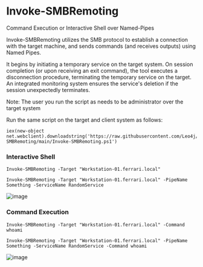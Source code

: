 # Invoke-SMBRemoting
Command Execution or Interactive Shell over Named-Pipes

Invoke-SMBRemoting utilizes the SMB protocol to establish a connection with the target machine, and sends commands (and receives outputs) using Named Pipes.

It begins by initiating a temporary service on the target system. On session completion (or upon receiving an exit command), the tool executes a disconnection procedure, terminating the temporary service on the target. An integrated monitoring system ensures the service's deletion if the session unexpectedly terminates.

Note: The user you run the script as needs to be administrator over the target system

Run the same script on the target and client system as follows:

```
iex(new-object net.webclient).downloadstring('https://raw.githubusercontent.com/Leo4j/Invoke-SMBRemoting/main/Invoke-SMBRemoting.ps1')
```

### Interactive Shell
```
Invoke-SMBRemoting -Target "Workstation-01.ferrari.local"
```
```
Invoke-SMBRemoting -Target "Workstation-01.ferrari.local" -PipeName Something -ServiceName RandomService
```

![image](https://github.com/Leo4j/Invoke-SMBRemoting/assets/61951374/8415c30a-14f8-44a8-b3f4-840fbebc3c4e)

### Command Execution
```
Invoke-SMBRemoting -Target "Workstation-01.ferrari.local" -Command whoami
```
```
Invoke-SMBRemoting -Target "Workstation-01.ferrari.local" -PipeName Something -ServiceName RandomService -Command whoami
```

![image](https://github.com/Leo4j/Invoke-SMBRemoting/assets/61951374/4c5b39de-dc03-4bcb-952d-9acc0f61090b)

